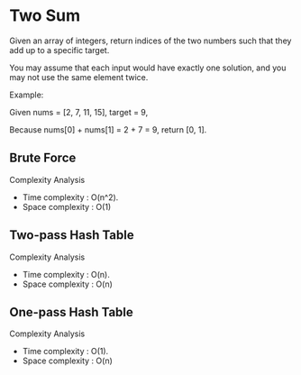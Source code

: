 # Two Sum

Given an array of integers, return indices of the two numbers such that they add up to a specific target.

You may assume that each input would have exactly one solution, and you may not use the same element twice.

Example:

Given nums = [2, 7, 11, 15], target = 9,

Because nums[0] + nums[1] = 2 + 7 = 9,
return [0, 1].


## Brute Force

Complexity Analysis

* Time complexity : O(n^2). 
* Space complexity : O(1)

## Two-pass Hash Table

Complexity Analysis

* Time complexity : O(n). 
* Space complexity : O(n)


## One-pass Hash Table

Complexity Analysis

* Time complexity : O(1). 
* Space complexity : O(n)

